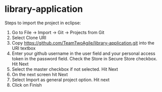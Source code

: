 # library-application

Steps to import the project in eclipse:
1) Go to File -> Import -> Git -> Projects from Git
2) Select Clone URI 
3) Copy https://github.com/TeamTwoAgile/library-application.git into the URI textbox
4) Enter your github username in the user field and your personal access token in the password field. Check the Store in Secure Store checkbox. Hit Next
5) Select the master checkbox if not selected. Hit Next
6) On the next screen hit Next
7) Select Import as general project option. Hit next
8) Click on Finish

